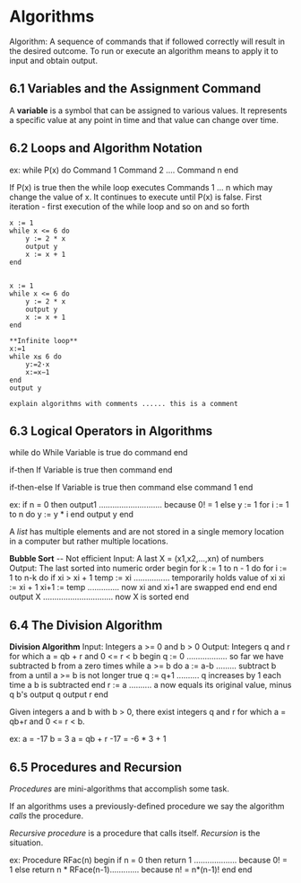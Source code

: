 # Algorithms
Algorithm: A sequence of commands that if followed correctly will result in the desired outcome. 
To run or execute an algorithm means to apply it to input and obtain output.

## 6.1 Variables and the Assignment Command
A **variable** is a symbol that can be assigned to various values. It represents a specific value at any point in time and that value can change over time. 

## 6.2 Loops and Algorithm Notation
ex:
while P(x) do
    Command 1
    Command 2
    ....
    Command n
end

If P(x) is true then the while loop executes Commands 1 ... n which may change the value of x. It continues to execute until P(x) is false.
First iteration - first execution of the while loop and so on and so forth

    x := 1
    while x <= 6 do
        y := 2 * x
        output y
        x := x + 1
    end
    

    x := 1
    while x <= 6 do
        y := 2 * x
        output y
        x := x + 1
    end

    **Infinite loop**
    x:=1
    while x≤ 6 do
        y:=2·x
        x:=x−1
    end
    output y

    explain algorithms with comments ...... this is a comment

## 6.3 Logical Operators in Algorithms

while do
While Variable is true do
    command
end

if-then
If Variable is true then
    command
end

if-then-else
If Variable is true then
    command
else
    command 1
end

ex: 
if n = 0 then
    output1 ............................ because 0! = 1
else
    y := 1
    for i := 1 to n do 
        y := y * i
    end
    output y
end 

A *list* has multiple elements and are not stored in a single memory location in a computer but rather multiple locations. 

**Bubble Sort** -- Not efficient 
Input: A last X = (x1,x2,...,xn) of numbers
Output: The last sorted into numeric order
begin
    for k := 1 to n - 1 do
        for i := 1 to n-k do 
            if xi > xi + 1
                temp := xi ................ temporarily holds value of xi
                xi := xi + 1
                xi+1 := temp .............. now xi and xi+1 are swapped
            end
        end
    end
    output X ............................... now X is sorted
end


## 6.4 The Division Algorithm

**Division Algorithm**
Input: Integers a >= 0 and b > 0
Output: Integers q and r for which a = qb + r and 0 <= r < b
begin 
    q := 0 .................. so far we have subtracted b from a zero times
    while a >= b do 
        a := a-b ......... subtract b from a until a >= b is not longer true
        q := q+1 .......... q increases by 1 each time a b is subtracted
    end
    r := a .......... a now equals its original value, minus q b's
    output q 
    output r
end

Given integers a and b with b > 0, there exist integers q and r for which a = qb+r and 0 <= r < b.

ex:
a = -17
b = 3
a = qb + r
-17 = -6 * 3 + 1

## 6.5 Procedures and Recursion
*Procedures* are mini-algorithms that accomplish some task.

If an algorithms uses a previously-defined procedure we say the algorithm *calls* the procedure. 

*Recursive procedure* is a procedure that calls itself. *Recursion* is the situation.

ex:
Procedure RFac(n)
    begin
        if n = 0 then
            return 1 ................... because 0! = 1
        else
            return n * RFace(n-1)............. because n! = n*(n-1)!
        end
    end

